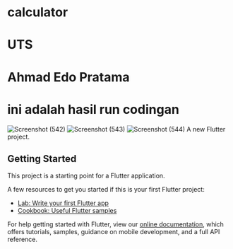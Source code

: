 # calculator
# UTS
# Ahmad Edo Pratama
# ini adalah hasil run codingan
![Screenshot (542)](https://user-images.githubusercontent.com/99784728/155707678-2fa4ea35-733f-4fc3-bb8c-c55040676d2e.png)
![Screenshot (543)](https://user-images.githubusercontent.com/99784728/155707693-a11e2aff-088f-4863-bb97-9735cfde1e0a.png)
![Screenshot (544)](https://user-images.githubusercontent.com/99784728/155707702-089dd5b7-9b82-48e1-aa24-3227eaaf0e2f.png)
A new Flutter project.

## Getting Started

This project is a starting point for a Flutter application.

A few resources to get you started if this is your first Flutter project:

- [Lab: Write your first Flutter app](https://flutter.dev/docs/get-started/codelab)
- [Cookbook: Useful Flutter samples](https://flutter.dev/docs/cookbook)

For help getting started with Flutter, view our
[online documentation](https://flutter.dev/docs), which offers tutorials,
samples, guidance on mobile development, and a full API reference.
